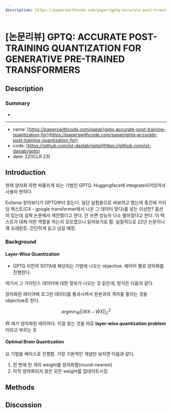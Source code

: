 ```yaml
---
description: https://paperswithcode.com/paper/gptq-accurate-post-training-quantization-for
---
```


# \[논문리뷰] GPTQ: ACCURATE POST-TRAINING QUANTIZATION FOR GENERATIVE PRE-TRAINED TRANSFORMERS

## Description

### Summary

* &#x20;

***

* name: [https://paperswithcode.com/paper/gptq-accurate-post-training-quantization-for](https://paperswithcode.com/paper/gptq-accurate-post-training-quantization-for)
* code: [https://github.com/ist-daslab/gptq](https://github.com/ist-daslab/gptq)
* date: 22(ICLR 23)

## Introduction

현재 양자화 하면 떠올리게 되는 기법인 GPTQ. Huggingface에 integrate되어있어서 사용이 편하다.&#x20;

Exllama 찾아보다가 GPTQ부터 읽는다. 일단 실험용으로 써보려고 했는데 중간에 가이딩 텍스트(C4 - google transformer에서 나온 그 데이터 맞다)를 넣는 이상한? 옵션이 있는데 실제 논문에서 제안했다고 한다. 안 쓰면 성능이 다소 떨어졌다고 한다. 이 텍스트가 대체 어떤 역할을 하는지 모르겠으니 읽어보기로 함. 실질적으로 22년 논문이니 꽤 오래된듯. 간단하게 읽고 넘길 예정.

### Background

#### Layer-Wise Quantization

* GPTQ 이전의 SOTA에 해당되는 기법에 나오는 objective. 레이어 별로 양자화를 진행한다.&#x20;

여기서 그 가이던스 데이터에 대한 정보가 나오는 것 같은데, 방식은 다음과 같다.

양자화된 레이어에 조그만 데이터를 통과시켜서 원본과의 격차를 줄이는 것을 objective로 한다.

$$
argmin_{\hat{W}}||WX - \hat{W}X||_2^2
$$

$\hat{W}$ 얘가 양자화된 레이어다. 이걸  찾는 것을 따로 **layer-wise quantization problem** 이라고 부르는 듯

#### Optimal Brain Quantization

요 기법을 베이스로 진행함. 가장 기본적인 개념만 보자면 다음과 같다.

1. 한 번에 한 개의 weight를 양자화함(round-nearest)
2. 아직 양자화되지 않은 모든 weight를 업데이트시킴

## Methods



## Discussion
